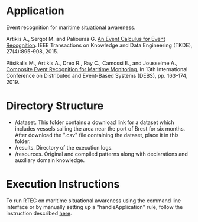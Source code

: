 # Application

Event recognition for maritime situational awareness.

Artikis A., Sergot M. and Paliouras G. [An Event Calculus for Event Recognition](http://cer.iit.demokritos.gr/publications/papers/2015/artikis-TKDE14.pdf). IEEE Transactions on Knowledge and Data Engineering (TKDE), 27(4):895-908, 2015.

Pitsikalis M., Artikis A., Dreo R., Ray C., Camossi E., and Jousselme A., [Composite Event Recognition for Maritime Monitoring.](http://cer.iit.demokritos.gr/publications/papers/2019/pitsikalis-CERMM.pdf)
In 13th International Conference on Distributed and Event-Based Systems (DEBS), pp. 163–174, 2019.

# Directory Structure
- /dataset. This folder contains a download link for a dataset which includes vessels sailing the area near the port of Brest for six months. After download the ".csv" file containing the dataset, place it in this folder. 
- /results. Directory of the execution logs.
- /resources. Original and compiled patterns along with declarations and auxiliary domain knowledge.

# Execution Instructions

To run RTEC on maritime situational awareness using the command line interface or by manually setting up a "handleApplication" rule, follow the instruction described [here](../../README.md).
